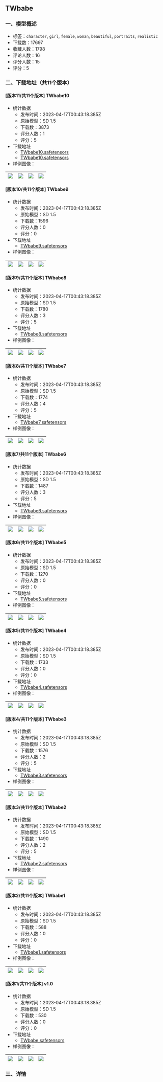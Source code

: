 ## TWbabe
### 一、模型概述

- 标签：`character`, `girl`, `female`, `woman`, `beautiful`, `portraits`, `realistic`
- 下载数：17697
- 收藏人数：1798
- 评论人数：16
- 评分人数：15
- 评分：5

### 二、下载地址（共11个版本）

#### [版本11/共11个版本] TWbabe10

- 统计数据
  - 发布时间：2023-04-17T00:43:18.385Z
  - 原始模型：SD 1.5
  - 下载数：3873
  - 评分人数：1
  - 评分：5
- 下载地址
  - [TWbabe10.safetensors](https://civitai.com/api/download/models/47581)
  - [TWbabe10.safetensors](https://civitai.com/api/download/models/47581?type=Model&format=SafeTensor)
- 样例图像：

| <img src="https://image.civitai.com/xG1nkqKTMzGDvpLrqFT7WA/d0e61f13-41b4-4400-0950-c8711dd82700/width=450/659333.jpeg" /> | <img src="https://image.civitai.com/xG1nkqKTMzGDvpLrqFT7WA/751ac8a2-72a2-44f2-3134-5203241d4400/width=450/512803.jpeg" /> | <img src="https://image.civitai.com/xG1nkqKTMzGDvpLrqFT7WA/05ce72c2-532f-40f9-afd5-05a82d263b00/width=450/512804.jpeg" /> | <img src="https://image.civitai.com/xG1nkqKTMzGDvpLrqFT7WA/cddb93c3-99bd-489c-f793-777433d1d600/width=450/512805.jpeg" /> |
| ---- | ---- | ---- | ---- |

#### [版本10/共11个版本] TWbabe9

- 统计数据
  - 发布时间：2023-04-17T00:43:18.385Z
  - 原始模型：SD 1.5
  - 下载数：1596
  - 评分人数：0
  - 评分：0
- 下载地址
  - [TWbabe9.safetensors](https://civitai.com/api/download/models/39714)
- 样例图像：

| <img src="https://image.civitai.com/xG1nkqKTMzGDvpLrqFT7WA/ddd337f1-9bbb-439e-34c6-1b4c9140cc00/width=450/457707.jpeg" /> | <img src="https://image.civitai.com/xG1nkqKTMzGDvpLrqFT7WA/ea880b41-c2c9-4a92-35fb-9526cc7a5400/width=450/457697.jpeg" /> | <img src="https://image.civitai.com/xG1nkqKTMzGDvpLrqFT7WA/eb04a2d0-8646-403e-f717-a8c8c9c60300/width=450/439635.jpeg" /> | <img src="https://image.civitai.com/xG1nkqKTMzGDvpLrqFT7WA/7b784daa-1a78-4dba-98da-056a6b5dca00/width=450/457708.jpeg" /> |
| ---- | ---- | ---- | ---- |

#### [版本9/共11个版本] TWbabe8

- 统计数据
  - 发布时间：2023-04-17T00:43:18.385Z
  - 原始模型：SD 1.5
  - 下载数：1780
  - 评分人数：3
  - 评分：5
- 下载地址
  - [TWbabe8.safetensors](https://civitai.com/api/download/models/33597)
- 样例图像：

| <img src="https://image.civitai.com/xG1nkqKTMzGDvpLrqFT7WA/6c3b5f71-0080-44c5-157f-9152e7152000/width=450/383056.jpeg" /> | <img src="https://image.civitai.com/xG1nkqKTMzGDvpLrqFT7WA/a258bd8b-ac61-4818-ff83-79432e22b800/width=450/383044.jpeg" /> | <img src="https://image.civitai.com/xG1nkqKTMzGDvpLrqFT7WA/a9795804-6493-4b61-8b3c-c12b3eb1dc00/width=450/383050.jpeg" /> | <img src="https://image.civitai.com/xG1nkqKTMzGDvpLrqFT7WA/206ae9c6-d18b-4a2c-fd19-510f4766d300/width=450/383055.jpeg" /> |
| ---- | ---- | ---- | ---- |

#### [版本8/共11个版本] TWbabe7

- 统计数据
  - 发布时间：2023-04-17T00:43:18.385Z
  - 原始模型：SD 1.5
  - 下载数：1774
  - 评分人数：4
  - 评分：5
- 下载地址
  - [TWbabe7.safetensors](https://civitai.com/api/download/models/30472)
- 样例图像：

| <img src="https://image.civitai.com/xG1nkqKTMzGDvpLrqFT7WA/1d7eab0f-dcc9-494b-037a-2459ceb4b100/width=450/368836.jpeg" /> | <img src="https://image.civitai.com/xG1nkqKTMzGDvpLrqFT7WA/a3b389c3-d4eb-4129-bc31-682c848b9f00/width=450/345991.jpeg" /> | <img src="https://image.civitai.com/xG1nkqKTMzGDvpLrqFT7WA/38fff3bb-312c-4f51-7d88-e5c389951100/width=450/345990.jpeg" /> | <img src="https://image.civitai.com/xG1nkqKTMzGDvpLrqFT7WA/050bfd8d-262b-4d05-4b1a-9d74274f2b00/width=450/368835.jpeg" /> |
| ---- | ---- | ---- | ---- |

#### [版本7/共11个版本] TWbabe6

- 统计数据
  - 发布时间：2023-04-17T00:43:18.385Z
  - 原始模型：SD 1.5
  - 下载数：1487
  - 评分人数：3
  - 评分：5
- 下载地址
  - [TWbabe6.safetensors](https://civitai.com/api/download/models/29038)
- 样例图像：

| <img src="https://image.civitai.com/xG1nkqKTMzGDvpLrqFT7WA/3c78d523-7fef-4b2b-3cfe-bf48ded58e00/width=450/339368.jpeg" /> | <img src="https://image.civitai.com/xG1nkqKTMzGDvpLrqFT7WA/6c83b379-d4f7-417d-bf31-71de0d87ad00/width=450/327676.jpeg" /> | <img src="https://image.civitai.com/xG1nkqKTMzGDvpLrqFT7WA/12125b47-28e4-45bd-fb48-f2ed5e6f3200/width=450/327675.jpeg" /> | <img src="https://image.civitai.com/xG1nkqKTMzGDvpLrqFT7WA/64485c43-01d6-4805-b6ae-967b7d7fb500/width=450/339367.jpeg" /> |
| ---- | ---- | ---- | ---- |

#### [版本6/共11个版本] TWbabe5

- 统计数据
  - 发布时间：2023-04-17T00:43:18.385Z
  - 原始模型：SD 1.5
  - 下载数：1270
  - 评分人数：0
  - 评分：0
- 下载地址
  - [TWbabe5.safetensors](https://civitai.com/api/download/models/28290)
- 样例图像：

| <img src="https://image.civitai.com/xG1nkqKTMzGDvpLrqFT7WA/4134dbae-eda4-47ac-b92b-c088b1069800/width=450/466147.jpeg" /> | <img src="https://image.civitai.com/xG1nkqKTMzGDvpLrqFT7WA/cdf3e2ba-3214-42ba-3ddc-3ec902747c00/width=450/318364.jpeg" /> | <img src="https://image.civitai.com/xG1nkqKTMzGDvpLrqFT7WA/337f2649-8a37-4efb-c4e2-cbaa0dc89f00/width=450/318363.jpeg" /> | <img src="https://image.civitai.com/xG1nkqKTMzGDvpLrqFT7WA/903f046b-e7ba-4ee7-e80c-52f2484c6800/width=450/318362.jpeg" /> |
| ---- | ---- | ---- | ---- |

#### [版本5/共11个版本] TWbabe4

- 统计数据
  - 发布时间：2023-04-17T00:43:18.385Z
  - 原始模型：SD 1.5
  - 下载数：1733
  - 评分人数：0
  - 评分：0
- 下载地址
  - [TWbabe4.safetensors](https://civitai.com/api/download/models/27199)
- 样例图像：

| <img src="https://image.civitai.com/xG1nkqKTMzGDvpLrqFT7WA/89bd224f-eef2-498c-2f8d-7fe44f618200/width=450/299624.jpeg" /> | <img src="https://image.civitai.com/xG1nkqKTMzGDvpLrqFT7WA/c6349870-6006-4717-5c29-90040c731100/width=450/299623.jpeg" /> | <img src="https://image.civitai.com/xG1nkqKTMzGDvpLrqFT7WA/e617464a-7bb8-478a-ea1d-e2779db70d00/width=450/299622.jpeg" /> | <img src="https://image.civitai.com/xG1nkqKTMzGDvpLrqFT7WA/897e9ef6-3203-47ab-7de1-11f4bdd60e00/width=450/299621.jpeg" /> |
| ---- | ---- | ---- | ---- |

#### [版本4/共11个版本] TWbabe3

- 统计数据
  - 发布时间：2023-04-17T00:43:18.385Z
  - 原始模型：SD 1.5
  - 下载数：1576
  - 评分人数：2
  - 评分：5
- 下载地址
  - [TWbabe3.safetensors](https://civitai.com/api/download/models/25909)
- 样例图像：

| <img src="https://image.civitai.com/xG1nkqKTMzGDvpLrqFT7WA/c8841579-79d7-47af-2281-f31bba28d900/width=450/284968.jpeg" /> | <img src="https://image.civitai.com/xG1nkqKTMzGDvpLrqFT7WA/fcb14d2b-6ab3-4841-c4c0-e6976ebb8100/width=450/339378.jpeg" /> | <img src="https://image.civitai.com/xG1nkqKTMzGDvpLrqFT7WA/c2f948f0-61b7-427d-2af3-76f0c175bf00/width=450/284955.jpeg" /> | <img src="https://image.civitai.com/xG1nkqKTMzGDvpLrqFT7WA/aeb68324-85ac-4a74-93bc-c6b451725000/width=450/284967.jpeg" /> |
| ---- | ---- | ---- | ---- |

#### [版本3/共11个版本] TWbabe2

- 统计数据
  - 发布时间：2023-04-17T00:43:18.385Z
  - 原始模型：SD 1.5
  - 下载数：1490
  - 评分人数：2
  - 评分：5
- 下载地址
  - [TWbabe2.safetensors](https://civitai.com/api/download/models/23435)
- 样例图像：

| <img src="https://image.civitai.com/xG1nkqKTMzGDvpLrqFT7WA/6533e816-3580-4d8e-4b02-51878a819d00/width=450/266979.jpeg" /> | <img src="https://image.civitai.com/xG1nkqKTMzGDvpLrqFT7WA/e973bb96-bdf9-49db-c4fb-18eb38c5d400/width=450/266638.jpeg" /> | <img src="https://image.civitai.com/xG1nkqKTMzGDvpLrqFT7WA/4241e723-bca4-4877-ac06-e9604cc4ee00/width=450/254225.jpeg" /> | <img src="https://image.civitai.com/xG1nkqKTMzGDvpLrqFT7WA/1a397cf9-837d-4722-0d8a-48e7f0d4c100/width=450/254224.jpeg" /> |
| ---- | ---- | ---- | ---- |

#### [版本2/共11个版本] TWbabe1

- 统计数据
  - 发布时间：2023-04-17T00:43:18.385Z
  - 原始模型：SD 1.5
  - 下载数：588
  - 评分人数：0
  - 评分：0
- 下载地址
  - [TWbabe1.safetensors](https://civitai.com/api/download/models/23436)
- 样例图像：

| <img src="https://image.civitai.com/xG1nkqKTMzGDvpLrqFT7WA/598537dc-4359-43cc-c91b-e701a60e8b00/width=450/272441.jpeg" /> | <img src="https://image.civitai.com/xG1nkqKTMzGDvpLrqFT7WA/e978bb9d-7824-4d6a-39c6-b51abada1e00/width=450/254231.jpeg" /> | <img src="https://image.civitai.com/xG1nkqKTMzGDvpLrqFT7WA/82ec1917-a1a9-43d5-de98-13d6ed9b4700/width=450/254230.jpeg" /> | <img src="https://image.civitai.com/xG1nkqKTMzGDvpLrqFT7WA/6edd8528-17c2-4d39-abe4-ac5a1fef5500/width=450/272440.jpeg" /> |
| ---- | ---- | ---- | ---- |

#### [版本1/共11个版本] v1.0

- 统计数据
  - 发布时间：2023-04-17T00:43:18.385Z
  - 原始模型：SD 1.5
  - 下载数：530
  - 评分人数：0
  - 评分：0
- 下载地址
  - [TWbabe.safetensors](https://civitai.com/api/download/models/22933)
- 样例图像：

| <img src="https://image.civitai.com/xG1nkqKTMzGDvpLrqFT7WA/034ff511-d731-4e5b-86ff-70534d19b700/width=450/248190.jpeg" /> | <img src="https://image.civitai.com/xG1nkqKTMzGDvpLrqFT7WA/cd05c4ff-c301-47d4-29e1-186b6600eb00/width=450/248194.jpeg" /> | <img src="https://image.civitai.com/xG1nkqKTMzGDvpLrqFT7WA/8c2561a7-f8eb-48c7-7a6f-3ec346a67900/width=450/248193.jpeg" /> | <img src="https://image.civitai.com/xG1nkqKTMzGDvpLrqFT7WA/c32fc2ff-8658-4a20-b057-4add4f3cea00/width=450/248192.jpeg" /> |
| ---- | ---- | ---- | ---- |


### 三、详情
<p></p>